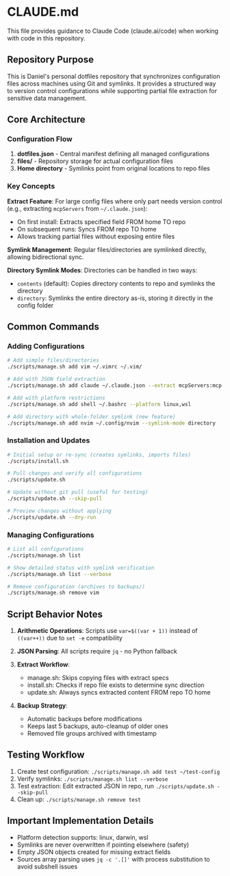 # CLAUDE.md

This file provides guidance to Claude Code (claude.ai/code) when working with code in this repository.

## Repository Purpose

This is Daniel's personal dotfiles repository that synchronizes configuration files across machines using Git and symlinks. It provides a structured way to version control configurations while supporting partial file extraction for sensitive data management.

## Core Architecture

### Configuration Flow

1. **dotfiles.json** - Central manifest defining all managed configurations
2. **files/** - Repository storage for actual configuration files
3. **Home directory** - Symlinks point from original locations to repo files

### Key Concepts

**Extract Feature**: For large config files where only part needs version control (e.g., extracting `mcpServers` from `~/.claude.json`):

- On first install: Extracts specified field FROM home TO repo
- On subsequent runs: Syncs FROM repo TO home
- Allows tracking partial files without exposing entire files

**Symlink Management**: Regular files/directories are symlinked directly, allowing bidirectional sync.

**Directory Symlink Modes**: Directories can be handled in two ways:

- `contents` (default): Copies directory contents to repo and symlinks the directory
- `directory`: Symlinks the entire directory as-is, storing it directly in the config folder

## Common Commands

### Adding Configurations

```bash
# Add simple files/directories
./scripts/manage.sh add vim ~/.vimrc ~/.vim/

# Add with JSON field extraction
./scripts/manage.sh add claude ~/.claude.json --extract mcpServers:mcp-servers.json

# Add with platform restrictions
./scripts/manage.sh add shell ~/.bashrc --platform linux,wsl

# Add directory with whole-folder symlink (new feature)
./scripts/manage.sh add nvim ~/.config/nvim --symlink-mode directory
```

### Installation and Updates

```bash
# Initial setup or re-sync (creates symlinks, imports files)
./scripts/install.sh

# Pull changes and verify all configurations
./scripts/update.sh

# Update without git pull (useful for testing)
./scripts/update.sh --skip-pull

# Preview changes without applying
./scripts/update.sh --dry-run
```

### Managing Configurations

```bash
# List all configurations
./scripts/manage.sh list

# Show detailed status with symlink verification
./scripts/manage.sh list --verbose

# Remove configuration (archives to backups/)
./scripts/manage.sh remove vim
```

## Script Behavior Notes

1. **Arithmetic Operations**: Scripts use `var=$((var + 1))` instead of `((var++))` due to `set -e` compatibility

2. **JSON Parsing**: All scripts require `jq` - no Python fallback

3. **Extract Workflow**:
   - manage.sh: Skips copying files with extract specs
   - install.sh: Checks if repo file exists to determine sync direction
   - update.sh: Always syncs extracted content FROM repo TO home

4. **Backup Strategy**:
   - Automatic backups before modifications
   - Keeps last 5 backups, auto-cleanup of older ones
   - Removed file groups archived with timestamp

## Testing Workflow

1. Create test configuration: `./scripts/manage.sh add test ~/test-config`
2. Verify symlinks: `./scripts/manage.sh list --verbose`
3. Test extraction: Edit extracted JSON in repo, run `./scripts/update.sh --skip-pull`
4. Clean up: `./scripts/manage.sh remove test`

## Important Implementation Details

- Platform detection supports: linux, darwin, wsl
- Symlinks are never overwritten if pointing elsewhere (safety)
- Empty JSON objects created for missing extract fields
- Sources array parsing uses `jq -c '.[]'` with process substitution to avoid subshell issues
